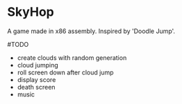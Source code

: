 # SkyHop
A game made in x86 assembly. Inspired by 'Doodle Jump'.

#TODO
- create clouds with random generation
- cloud jumping
- roll screen down after cloud jump
- display score
- death screen
- music
